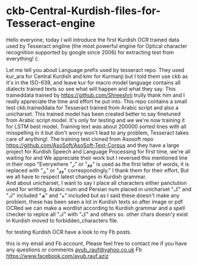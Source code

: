 # ckb-Central-Kurdish-files-for-Tesseract-engine 
Hello everyone, today I will introduce the first Kurdish OCR trained data used by Tesseract engline (the most powerful engine for Optical character recognition supported by google since 2006) for extracting test from everything!  (:

Let me tell you about Language prefix used by tesseract repo. They used kur_ara for Central Kurdish and kmr for Kurmanji but I told them use ckb as it's in the ISO-639, and leave kur for macro model language contains all dialects trained texts so see what will happen and what they say.
This traineddata trained by https://github.com/Shreeshrii trully thank him and I really appreciate the time and effort he put into.
This repo contains a small test ckb.traineddata for Tesseract trained from Arabic script and also a unicharset.
This trained model has been created better to say finetuned from Arabic script model. It's only for testing and we we're now training it for LSTM best model.
Training text was about 200000 sorted lines with all misspelling in it but don't worry won't lead to any problem, Tesseract takes care of anything!. The training test cloned from Asosoft repo https://github.com/AsoSoft/AsoSoft-Text-Corpus and they have a large project for Kurdish Speech and Language Processing for first time, we're all waiting for and We appreciate their work but I reversed this mentioned line in their repo "Everywhere "ر" or "وو" is used as the first letter of words, it is replaced with "ڕ" or "وو" correspondingly." I thank them for their effort, But we all have to respect latest changes in Kurdish grammar.  
And about unicharset, I want to say I place all characters either panctution used for writting.
Arabic num and Persian num placed in unicharset
"ک" and "ك" included
"ھ" and "ه" included but as I said these doesn't make any problem, these has been seen a lot in Kurdish texts so after image or pdf OCRed we can make a wordlist according to Kurdish grammar and a spell checker to replce all "ك" with "ک" and others so. 
other chars doesn'y exist in Kurdish moved to forbidden_characters file. 

for testing Kurdish OCR have a look to my Fb posts.


this is my email and Fb account, Please feel free to contact me if you have any questions or comments
ayub_rauf@yahoo.co.uk
Fb https://www.facebook.com/ayub.rauf.aziz
